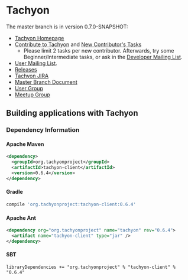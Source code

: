 Tachyon
=======

The master branch is in version 0.7.0-SNAPSHOT:

- [Tachyon Homepage](http://www.tachyonproject.org)
- [Contribute to Tachyon](http://tachyon-project.org/master/Contributing-to-Tachyon.html) and
[New Contributor's Tasks](https://tachyon.atlassian.net/issues/?jql=project%20%3D%20TACHYON%20AND%20labels%20%3D%20NewContributor%20AND%20status%20%3D%20Open)
  - Please limit 2 tasks per new contributor. Afterwards, try some Beginner/Intermediate tasks,
  or ask in the [Developer Mailing List](https://groups.google.com/forum/#!forum/tachyon-dev).
- [User Mailing List](https://groups.google.com/forum/?fromgroups#!forum/tachyon-users).
- [Releases](https://github.com/amplab/tachyon/tags)
- [Tachyon JIRA](https://tachyon.atlassian.net/browse/TACHYON)
- [Master Branch Document](http://tachyon-project.org/master/)
- [User Group](https://groups.google.com/forum/?fromgroups#!forum/tachyon-users)
- [Meetup Group](http://www.meetup.com/Tachyon)

## Building applications with Tachyon

### Dependency Information

#### Apache Maven
```xml
<dependency>
  <groupId>org.tachyonproject</groupId>
  <artifactId>tachyon-client</artifactId>
  <version>0.6.4</version>
</dependency>
```

#### Gradle

```groovy
compile 'org.tachyonproject:tachyon-client:0.6.4'
```

#### Apache Ant
```xml
<dependency org="org.tachyonproject" name="tachyon" rev="0.6.4">
  <artifact name="tachyon-client" type="jar" />
</dependency>
```

#### SBT
```
libraryDependencies += "org.tachyonproject" % "tachyon-client" % "0.6.4"
```
